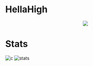 # HellaHigh
<p align="center">
  <a href="https://github.com/hellahigh">
    <img src="https://discord.c99.nl/widget/theme-4/812224155608547348.png"/>
     </a>

# Stats
![c](https://github-readme-stats.vercel.app/api/top-langs/?username=hellahigh&layout=compact&theme=dark) 
![stats](https://github-readme-stats.vercel.app/api?username=hellahigh&show_icons=true&theme=dark)
